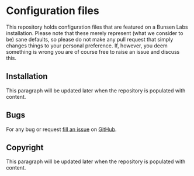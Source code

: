 Configuration files
===================

This repository holds configuration files that are featured on a Bunsen Labs installation. Please note that these merely represent (what we consider to be) sane defaults, so please do not make any pull request that simply changes things to your personal preference. If, however, you deem something is wrong you are of course free to raise an issue and discuss this.

Installation
------------

This paragraph will be updated later when the repository is populated with
content.

Bugs
----

For any bug or request [fill an issue][bug] on [GitHub][ghp].

  [bug]: https://github.com/BunsenLabs/configs/issues
  [ghp]: htps://github.com/BunsenLabs/configs

Copyright
---------

This paragraph will be updated later when the repository is populated with
content.
